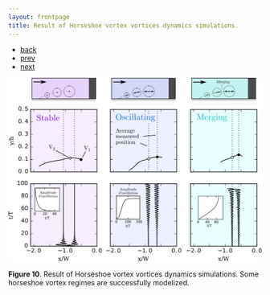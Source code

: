 ```yaml
---
layout: frontpage
title: Result of Horseshoe vortex vortices dynamics simulations.
---
```


<div class="navbar">
  <div class="navbar-inner">
      <ul class="nav">
        <li><a href="../../index.html#modelisation">back</a></li>
          <li><a href="NL_crit_exemple.html">prev</a></li>
          <li><a href="schema_manip.html">next</a></li>
      </ul>
  </div>
</div>


![Vortex dynamics simulation](../../assets/pics/Simulations.png)

**Figure 10**.
Result of Horseshoe vortex vortices dynamics simulations.
Some horseshoe vortex regimes are successfully modelized.
